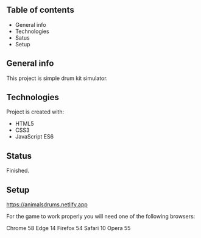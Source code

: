 ## Table of contents
* General info
* Technologies
* Satus
* Setup

## General info
This project is simple drum kit simulator.
	
## Technologies
Project is created with:
* HTML5
* CSS3
* JavaScript ES6

## Status
Finished.
	
## Setup
https://animalsdrums.netlify.app

For the game to work properly you will need one of the following browsers:

Chrome 58
Edge 14
Firefox 54
Safari 10
Opera 55
